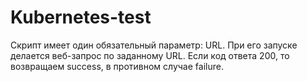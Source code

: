 # Kubernetes-test

Скрипт имеет один обязательный параметр: URL. При его запуске
делается веб-запрос по заданному URL. Если код ответа 200, то
возвращаем success, в противном случае failure.
